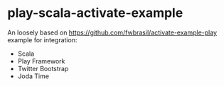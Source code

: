 play-scala-activate-example
===========================

An loosely based on https://github.com/fwbrasil/activate-example-play example for integration:
- Scala
- Play Framework
- Twitter Bootstrap
- Joda Time
